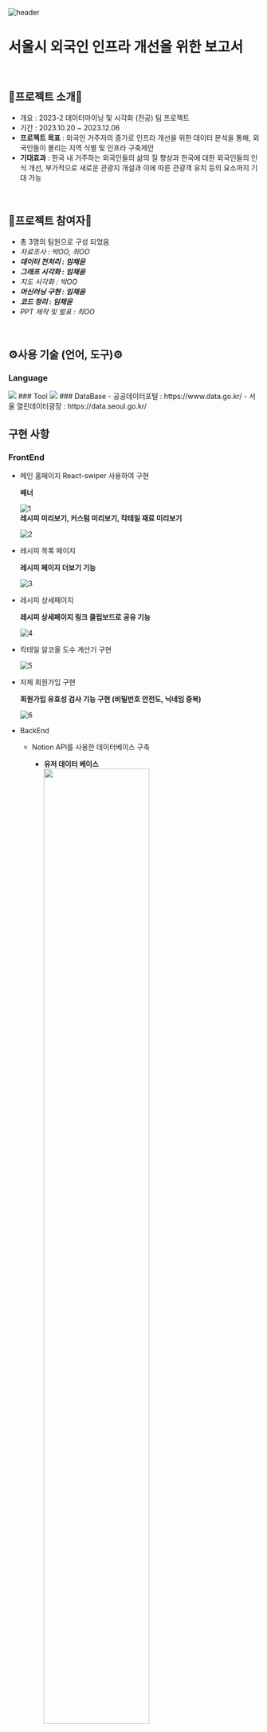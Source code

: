 ![header](https://capsule-render.vercel.app/api?type=transparent&height=300&section=header&text=Foreigner%20Report&fontSize=90&fontColor=003399)  

# 서울시 외국인 인프라 개선을 위한 보고서

<br>  

## 📄프로젝트 소개📄
- 개요 : 2023-2 데이터마이닝 및 시각화 (전공) 팀 프로젝트
- 기간 : 2023.10.20 ~ 2023.12.06
- **프로젝트 목표** : 외국인 거주자의 증가로 인프라 개선을 위한 데이터 분석을 통해, 외국인들이 몰리는 지역 식별 및 인프라 구축제안
- **기대효과** : 한국 내 거주하는 외국인들의 삶의 질 향상과 한국에 대한 외국인들의 인식 개선,
  부가적으로 새로운 관광지 개설과 이에 따른 관광객 유치 등의 요소까지 기대 가능

<br>  

## 👥프로젝트 참여자👥
- 총 3명의 팀원으로 구성 되었음
- *자료조사 : 박OO, 최OO*
- *<b>데이터 전처리 : 임채윤</b>*
- *<b>그래프 시각화 : 임채윤</b>*
- *지도 시각화 : 박OO*
- *<b>머신러닝 구현 : 임채윤</b>*
- *<b>코드 정리 : 임채윤</b>*
- *PPT 제작 및 발표 : 최OO*

<br>

## ⚙사용 기술 (언어, 도구)⚙
### Language
<img src="https://img.shields.io/badge/Python-3776AB?style=for-the-badge&logo=Python&logoColor=white"/>
### Tool  
<img src="https://img.shields.io/badge/Jupyter-F37626?style=for-the-badge&logo=Jupyter&logoColor=white"/>
### DataBase
- 공공데이터포털 : https://www.data.go.kr/
- 서울 열린데이터광장 : https://data.seoul.go.kr/ 
  
<br>

## 구현 사항
### FrontEnd
  - 메인 홈페이지 React-swiper 사용하여 구현  

    **배너**
    
    ![1](https://github.com/ChaeSoGong/TeamProject-Cocktell/assets/108540812/3a3b62f1-dfd8-42dc-8ffc-61690c372156)  
    **레시피 미리보기, 커스텀 미리보기, 칵테일 재료 미리보기**
    
    ![2](https://github.com/ChaeSoGong/TeamProject-Cocktell/assets/108540812/f7fd3a1d-cfcf-473c-94e4-74f5ffd7f265)
    
  - 레시피 목록 페이지

    **레시피 페이지 더보기 기능**
    
    ![3](https://github.com/ChaeSoGong/TeamProject-Cocktell/assets/108540812/606821d1-b417-451a-9a0d-514d349324db)  
    
  - 레시피 상세페이지  
    
    **레시피 상세페이지 링크 클립보드로 공유 기능**
    
    ![4](https://github.com/ChaeSoGong/TeamProject-Cocktell/assets/108540812/28d7314b-982c-45ed-b068-4620b3321e18)


  - 칵테일 알코올 도수 계산기 구현
    
    ![5](https://github.com/ChaeSoGong/TeamProject-Cocktell/assets/108540812/b1929b0c-903b-4937-8e00-79718919ed0b)
    
  - 자체 회원가입 구현
    
    **회원가입 유효성 검사 기능 구현 (비밀번호 안전도, 닉네임 중복)**
    
    ![6](https://github.com/ChaeSoGong/TeamProject-Cocktell/assets/108540812/1759ebbd-aa71-42de-99fe-9529980adc3e)
    
- BackEnd
  - Notion API를 사용한 데이터베이스 구축
    - **유저 데이터 베이스**  
      <img src="https://github.com/ChaeSoGong/TeamProject-Cocktell/assets/108540812/1c4ef3b6-7b1f-4c64-9e4a-533190d7a905" width="70%"/>
    - **칵테일 데이터 베이스**  
      <img src="https://github.com/ChaeSoGong/TeamProject-Cocktell/assets/108540812/d6aa72c7-cb8d-4f8d-b0b2-a802c9ff0fd9" width="40%"/> <img src="https://github.com/ChaeSoGong/TeamProject-Cocktell/assets/108540812/80ce88c9-7c7a-44ba-b6b4-4e5e5c91cfae" width="40%"/>
    - **재료 데이터 베이스**  
      <img src="https://github.com/ChaeSoGong/TeamProject-Cocktell/assets/108540812/d3d94caf-7673-4645-aa52-379dd7909ff6" width="30%"/> <img src="https://github.com/ChaeSoGong/TeamProject-Cocktell/assets/108540812/a2db80f1-b7a6-4253-95a5-cf1ebf099241" width="30%"/> <img src="https://github.com/ChaeSoGong/TeamProject-Cocktell/assets/108540812/aca6b30a-7c74-4f74-8b5c-17c3ecc15718" width="30%"/>

  - 데이터베이스 가져오는 API 구현
    - Notion API 사용하여 유저, 칵테일, 재료 데이터 가져오기 (fetch)
      
  - Open Ai API를 사용한 칵테일 AI 추천서비스 구현  
    ![1](https://github.com/ChaeSoGong/TeamProject-Cocktell/assets/108540812/5ceb2848-c14e-49ab-a82f-2bc13fa0a6a2)

- FullStack
  - **레시피 목록 필터링 기능 구현 (술, 난이도, 도수, 맛)**  
    ![2](https://github.com/ChaeSoGong/TeamProject-Cocktell/assets/108540812/1f883dc3-b024-434f-853b-5ac23ab1cec7)

  - **레시피 검색 기능 구현 (칵테일 이름, 설명, 맛, 재료 등)**  
    ![3](https://github.com/ChaeSoGong/TeamProject-Cocktell/assets/108540812/7e373ab4-5c03-40b8-b981-4cdfbca0885f)

  - **가지고 있는 재료를 체크하여 제작 가능한 레시피를 찾는 '나의 냉장고' 페이지 구현**  
    ![4](https://github.com/ChaeSoGong/TeamProject-Cocktell/assets/108540812/5bafd715-16ba-4fa4-84b9-72478db8a190)

<br>
  
## 라이브러리
- 데이터
  - Numpy
  - Pandas
- 그래프 그리기
  - Matplotlib pyplot
  - Seaborn
  - Plotly express
- 지도 그리기 
  - Folium
- 머신러닝 활용
  - Scipy
  - Sklearn
  
<br>

## 프로젝트 실행방법
1. Github에서 data폴더와 code.ipynb 파일을 모두 다운로드 받는다.
2. Jupyter Notebook 환경에서 code.ipynb를 실행시켜 python 코드로 작성된 프로젝트를 열람한다.  

> 이 프로젝트에 기재된 코드를 활용하여 이득을 취하거나 무단 배포할 경우 법적으로 문제될 수 있습니다.
